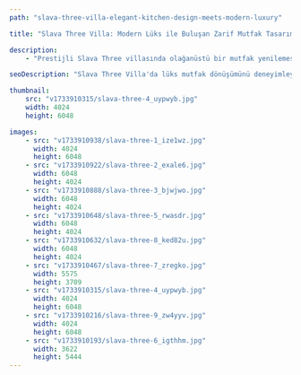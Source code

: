 ```yaml
---
path: "slava-three-villa-elegant-kitchen-design-meets-modern-luxury"

title: "Slava Three Villa: Modern Lüks ile Buluşan Zarif Mutfak Tasarımı"

description:
    - "Prestijli Slava Three villasında olağanüstü bir mutfak yenilemesi gerçekleştirdik ve alanı modern tasarımın bir başyapıtına dönüştürdük. Ekibimiz, sofistike işlevsellik ve çağdaş estetiğin uyumlu bir karışımını yaratmak için her öğeyi özenle seçti. Yenileme projesi, son teknoloji ev aletleri, özel tasarım dolaplar ve hem verimliliği hem de zarafeti en üst düzeye çıkaran optimize edilmiş bir yerleşim planı içeriyor. Premium malzemeler ve detaylara gösterilen özenli dikkat, mülkün değerini önemli ölçüde artırırken mutfağın ambiyansını yükseltiyor. Sonuç olarak, lüks ile pratikliği mükemmel bir şekilde dengeleyen etkileyici bir mutfak alanı ortaya çıktı."

seoDescription: "Slava Three Villa'da lüks mutfak dönüşümünü deneyimleyin. Özel yapım dolaplar, premium bitişler ve akıllı yerleşim planları zarafet ve işlevselliğin mükemmel uyumunu yaratıyor. Uzman tasarımcılarımız, son teknoloji ev aletleri ve modern estetikle sofistike mekanlar sunuyor."

thumbnail:
    src: "v1733910315/slava-three-4_uypwyb.jpg"
    width: 4024
    height: 6048

images:
    - src: "v1733910938/slava-three-1_ize1wz.jpg"
      width: 4024
      height: 6048
    - src: "v1733910922/slava-three-2_exale6.jpg"
      width: 6048
      height: 4024
    - src: "v1733910888/slava-three-3_bjwjwo.jpg"
      width: 6048
      height: 4024
    - src: "v1733910648/slava-three-5_rwasdr.jpg"
      width: 6048
      height: 4024
    - src: "v1733910632/slava-three-8_ked82u.jpg"
      width: 6048
      height: 4024
    - src: "v1733910467/slava-three-7_zregko.jpg"
      width: 5575
      height: 3709
    - src: "v1733910315/slava-three-4_uypwyb.jpg"
      width: 4024
      height: 6048
    - src: "v1733910216/slava-three-9_zw4yyv.jpg"
      width: 4024
      height: 6048
    - src: "v1733910193/slava-three-6_igthhm.jpg"
      width: 3622
      height: 5444
---
```

